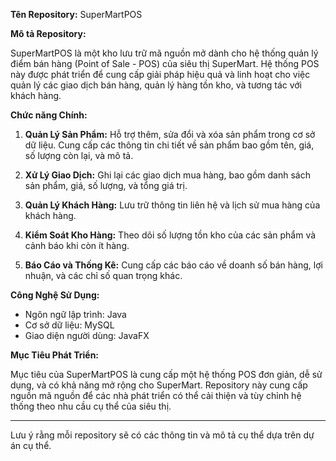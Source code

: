 

**Tên Repository:** SuperMartPOS

**Mô tả Repository:**

SuperMartPOS là một kho lưu trữ mã nguồn mở dành cho hệ thống quản lý điểm bán hàng (Point of Sale - POS) của siêu thị SuperMart. Hệ thống POS này được phát triển để cung cấp giải pháp hiệu quả và linh hoạt cho việc quản lý các giao dịch bán hàng, quản lý hàng tồn kho, và tương tác với khách hàng.

**Chức năng Chính:**

1. **Quản Lý Sản Phẩm:** Hỗ trợ thêm, sửa đổi và xóa sản phẩm trong cơ sở dữ liệu. Cung cấp các thông tin chi tiết về sản phẩm bao gồm tên, giá, số lượng còn lại, và mô tả.

2. **Xử Lý Giao Dịch:** Ghi lại các giao dịch mua hàng, bao gồm danh sách sản phẩm, giá, số lượng, và tổng giá trị. 

3. **Quản Lý Khách Hàng:** Lưu trữ thông tin liên hệ và lịch sử mua hàng của khách hàng.

4. **Kiểm Soát Kho Hàng:** Theo dõi số lượng tồn kho của các sản phẩm và cảnh báo khi còn ít hàng.

5. **Báo Cáo và Thống Kê:** Cung cấp các báo cáo về doanh số bán hàng, lợi nhuận, và các chỉ số quan trọng khác.

**Công Nghệ Sử Dụng:**

- Ngôn ngữ lập trình: Java
- Cơ sở dữ liệu: MySQL
- Giao diện người dùng: JavaFX

**Mục Tiêu Phát Triển:**

Mục tiêu của SuperMartPOS là cung cấp một hệ thống POS đơn giản, dễ sử dụng, và có khả năng mở rộng cho SuperMart. Repository này cung cấp nguồn mã nguồn để các nhà phát triển có thể cải thiện và tùy chỉnh hệ thống theo nhu cầu cụ thể của siêu thị.

---

Lưu ý rằng mỗi repository sẽ có các thông tin và mô tả cụ thể dựa trên dự án cụ thể. 
